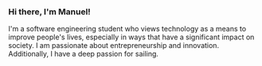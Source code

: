 ### Hi there, I'm Manuel!

I'm a software engineering student who views technology as a means to improve people's lives, especially in ways that have a significant impact on society. I am passionate about entrepreneurship and innovation. Additionally, I have a deep passion for sailing.

<!--
**manolast/manolast** is a ✨ _special_ ✨ repository because its `README.md` (this file) appears on your GitHub profile.

Here are some ideas to get you started:

- 🔭 I’m currently working on ...
- 🌱 I’m currently learning ...
- 👯 I’m looking to collaborate on ...
- 🤔 I’m looking for help with ...
- 💬 Ask me about ...
- 📫 How to reach me: ...
- 😄 Pronouns: ...
- ⚡ Fun fact: ...
-->
